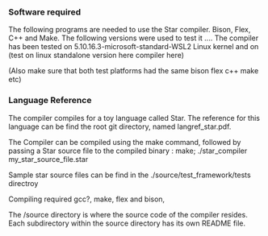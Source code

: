 ### Software required
The following programs are needed to use the Star compiler. 
Bison, Flex, C++ and Make. 
The following versions were used to test it 
....
The compiler has been tested on 5.10.16.3-microsoft-standard-WSL2 Linux kernel
and on (test on linux standalone version here compiler here)

(Also make sure that both test platforms had the same bison flex c++ make etc) 



### Language Reference 
The compiler compiles for a toy language called Star. The reference for this language can be find the root git directory, named langref_star.pdf.





The Compiler can be compiled using the make command, followed
by passing a Star source file to the compiled binary : 
make;
./star_compiler my_star_source_file.star 

Sample star source files can be find in the ./source/test_framework/tests directroy

Compiling required gcc?, make, flex and bison, 



The /source directory is where the source code of the compiler resides.
Each subdirectory within the source directory has its own README file.

